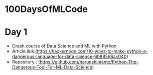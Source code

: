 # 100DaysOfMLCode

# Day 1
* Crash course of Data Science and ML with Python
* Article link:(https://hackernoon.com/10-ways-to-make-python-a-dangerous-language-for-data-science-6b88566ac040)
* Repository : (https://github.com/harunshimanto/Python-The-Dangerous-Tool-For-ML-Data-Science)
